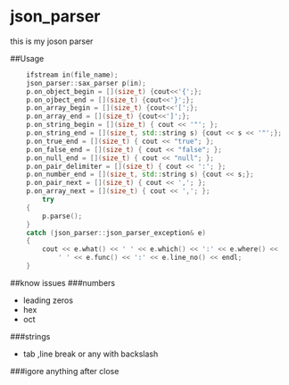 # json_parser
this is my joson parser

##Usage
```cpp
	ifstream in(file_name);
	json_parser::sax_parser p(in);
	p.on_object_begin = [](size_t) {cout<<'{';};
	p.on_ojbect_end = [](size_t) {cout<<'}';};
	p.on_array_begin = [](size_t) {cout<<'[';};
	p.on_array_end = [](size_t) {cout<<']';};
	p.on_string_begin = [](size_t) { cout << '"'; };
	p.on_string_end = [](size_t, std::string s) {cout << s << '"';};
	p.on_true_end = [](size_t) { cout << "true"; };
	p.on_false_end = [](size_t) { cout << "false"; };
	p.on_null_end = [](size_t) { cout << "null"; };
	p.on_pair_delimiter = [](size_t) { cout << ':'; };
	p.on_number_end = [](size_t, std::string s) {cout << s;};
	p.on_pair_next = [](size_t) { cout << ','; };
	p.on_array_next = [](size_t) { cout << ','; };
		try
	{
		p.parse();
	}
	catch (json_parser::json_parser_exception& e)
	{
		cout << e.what() << ' ' << e.which() << ':' << e.where() << 
			' ' << e.func() << ':' << e.line_no() << endl;
	}
```

##know issues
###numbers
- leading zeros
- hex
- oct
 
###strings
- tab ,line break or any with backslash

###igore anything after close

